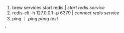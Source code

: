 1. brew services start redis |  *start redis service*
2. redis-cli -h 127.0.0.1 -p 6379 | *connect redis service*
3. ping ｜ *ping pong test*  

'
